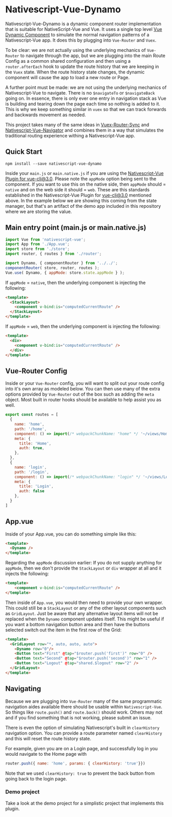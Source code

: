 # Nativescript-Vue-Dynamo

Nativescript-Vue-Dynamo is a dynamic component router implementation that is suitable for NativeScript-Vue and Vue.
It uses a single top level [Vue Dynamic Component](https://vuejs.org/v2/guide/components-dynamic-async.html) to simulate the normal navigation patterns of a Nativescript-Vue app.  It does this by plugging into `Vue-Router` and `Vuex`.

To be clear: we are not actually using the underlying mechanics of `Vue-Router` to navigate through the app, but we are plugging into the main Route Config as a common shared configuration and then using a `router.afterEach` hook to update the route history that we are keeping in the `Vuex` state.  When the route history state changes, the dynamic component will cause the app to load a new route or Page.

A further point must be made:  we are not using the underlying mechanics of Nativescript-Vue to navigate.  There is no `$navigateTo` or `$navigateBack` going on.  In essence, there is only ever one entry in navigation stack as Vue is building and tearing down the page each time so nothing is added to it.  This is why we keep something similar in `vuex` so that we can track forwards and backwards movement as needed.

This project takes many of the same ideas in [Vuex-Router-Sync](https://github.com/vuejs/vuex-router-sync) and [Nativescript-Vue-Navigator](https://github.com/nativescript-vue/nativescript-vue-navigator) and combines them in a way that simulates the traditional routing experience withing a Nativescript-Vue app.

## Quick Start

```shell
npm install --save nativescript-vue-dynamo
```

Inside your `main.js` or `main.native.js` if you are using the [Nativescript-Vue Plugin for vue-cli@3.0](https://github.com/nativescript-vue/vue-cli-plugin-nativescript-vue).  Please note the `appMode` option being sent to the component.  If you want to use this on the native side, then `appMode` should = `native` and on the web side it should = `web`.  These are this standards established in the Nativescript-Vue Plugin for vue-cli@3.0 mentioned above.  In the example below we are showing this coming from the state manager, but that's an artifact of the demo app included in this repository where we are storing the value.  

## Main entry point (main.js or main.native.js)

```js
import Vue from 'nativescript-vue';
import App from './App.vue';
import store from './store';
import router, { routes } from './router';

import Dynamo, { componentRouter } from '../../';
componentRouter( store, router, routes );
Vue.use( Dynamo, { appMode: store.state.appMode } );
```

If `appMode` = `native`, then the underlying component is injecting the following:

```html
<template>
  <StackLayout>
    <component v-bind:is="computedCurrentRoute" />
  </StackLayout>
</template>
```

If `appMode` = `web`, then the underlying component is injecting the following:

```html
<template>
  <div>
    <component v-bind:is="computedCurrentRoute" />
  </div>
</template>
```

## Vue-Router Config

Inside or your `Vue-Router` config, you will want to split out your route config into it's own array as modeled below. You can then use many of the extra options provided by `Vue-Router` out of the box such as adding the `meta` object.  Most built in router hooks should be available to help assist you as well.

```js
export const routes = [
  {
    name: 'home',
    path: '/home',
    component: () => import(/* webpackChunkName: "home" */ '~/views/Home'),
    meta: {
      title: 'Home',
      auth: true,
    },
  },
  {
    name: 'login',
    path: '/login',
    component: () => import(/* webpackChunkName: "login" */ '~/views/Login'),
    meta: {
      title: 'Login',
      auth: false
    },
  }
]
```

## App.vue

Inside of your App.vue,  you can do something simple like this:

```html
<template>
  <Dynamo />
</template>
```

Regarding the `appMode` discussion earlier:  If you do not supply anything for `appMode`, then we don't provide the `StackLayout` or `div` wrapper at all and it injects the following:

```html
<template>
    <component v-bind:is="computedCurrentRoute" />
</template>
```

Then inside of `App.vue`, you would then need to provide your own wrapper.  This could still be a `StackLayout` or any of the other layout components such as `GridLayout`.  Just be aware that any alternative layout items will not be replaced when the `Dynamo` component updates itself.  This might be useful if you want a bottom navigation button area and then have the buttons selected switch out the item in the first row of the Grid:

```html
<template>
  <GridLayout row="*, auto, auto, auto">
    <Dynamo row="0"/>
    <Button text="First" @tap="$router.push('first')" row="0" />
    <Button text="Second" @tap="$router.push('second')" row="1" />
    <Button text="Logout" @tap="shared.$logout" row="2" />
  </GridLayout>
</template>
```

## Navigating

Because we are plugging into `Vue-Router` many of the same programmatic navigation aides available there should be usable within `Nativescript-Vue`.  So things like `route.push()` and `route.back()` should work.  Others may not and if you find something that is not working, please submit an issue.

There is even the option of simulating Nativescript's built in `clearHistory` navigation option.  You can provide a route parameter named `clearHistory` and this will reset the route history state.

For example, given you are on a Login page, and successfully log in you would navigate to the Home page with

```js
router.push({ name: 'home', params: { clearHistory: 'true'}})
```

Note that we used `clearHistory: true` to prevent the back button from going back to the login page.

### Demo project

Take a look at the demo project for a simplistic project that implements this plugin.